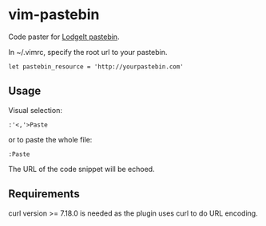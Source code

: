 vim-pastebin
============

Code paster for [LodgeIt pastebin](http://www.pocoo.org/projects/lodgeit/). 

In ~/.vimrc, specify the root url to your pastebin.
```
let pastebin_resource = 'http://yourpastebin.com'
```

Usage
----
Visual selection:
```
:'<,'>Paste
```
or to paste the whole file:

```
:Paste
```
The URL of the code snippet will be echoed.


Requirements
------------
curl version >= 7.18.0 is needed as the plugin uses curl to do URL encoding.
